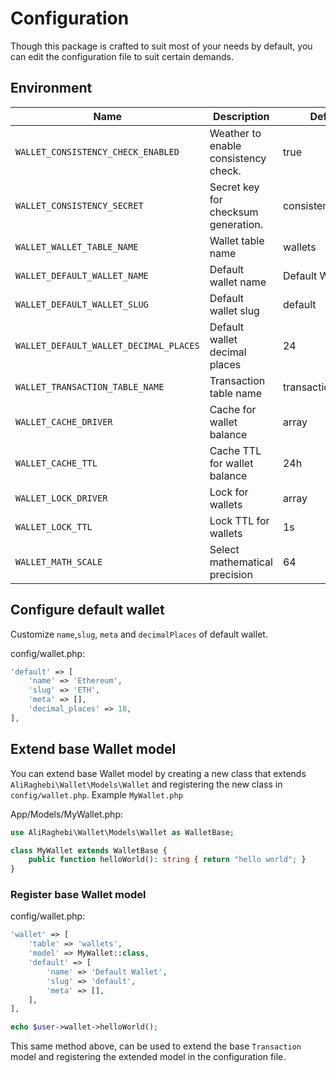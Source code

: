 # Configuration

Though this package is crafted to suit most of your needs by default, you can edit the configuration file to suit
certain demands.

## Environment

| Name                                   | Description                          | Default            | 
|----------------------------------------|--------------------------------------|--------------------|
| `WALLET_CONSISTENCY_CHECK_ENABLED`     | Weather to enable consistency check. | true               |
| `WALLET_CONSISTENCY_SECRET`            | Secret key for checksum generation.  | consistency_secret |
| `WALLET_WALLET_TABLE_NAME`             | Wallet table name                    | wallets            |
| `WALLET_DEFAULT_WALLET_NAME`           | Default wallet name                  | Default Wallet     |
| `WALLET_DEFAULT_WALLET_SLUG`           | Default wallet slug                  | default            |
| `WALLET_DEFAULT_WALLET_DECIMAL_PLACES` | Default wallet decimal places        | 24                 |
| `WALLET_TRANSACTION_TABLE_NAME`        | Transaction table name               | transactions       |
| `WALLET_CACHE_DRIVER`                  | Cache for wallet balance             | array              |
| `WALLET_CACHE_TTL`                     | Cache TTL for wallet balance         | 24h                |
| `WALLET_LOCK_DRIVER`                   | Lock for wallets                     | array              |
| `WALLET_LOCK_TTL`                      | Lock TTL for wallets                 | 1s                 |
| `WALLET_MATH_SCALE`                    | Select mathematical precision        | 64                 |

## Configure default wallet

Customize `name`,`slug`, `meta` and `decimalPlaces` of default wallet.

config/wallet.php:

```php
'default' => [
    'name' => 'Ethereum',
    'slug' => 'ETH',
    'meta' => [],
    'decimal_places' => 18,
],
```

## Extend base Wallet model

You can extend base Wallet model by creating a new class that extends `AliRaghebi\Wallet\Models\Wallet` and registering the
new class in `config/wallet.php`.
Example `MyWallet.php`

App/Models/MyWallet.php:

```php
use AliRaghebi\Wallet\Models\Wallet as WalletBase;

class MyWallet extends WalletBase {
    public function helloWorld(): string { return "hello world"; }
}
```

### Register base Wallet model

config/wallet.php:

```php
'wallet' => [
    'table' => 'wallets',
    'model' => MyWallet::class,
    'default' => [
        'name' => 'Default Wallet',
        'slug' => 'default',
        'meta' => [],
    ],
],
```

```php
echo $user->wallet->helloWorld();
```

This same method above, can be used to extend the base `Transaction` model and registering the extended
model in the configuration file.

